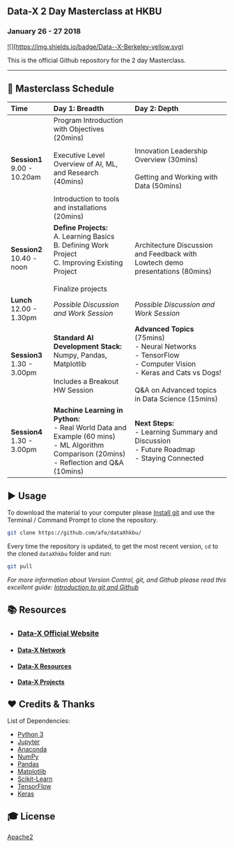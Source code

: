 ## Data-X 2 Day Masterclass at HKBU
### January 26 - 27 2018

<a href='https://data-x.blog'>
![](https://img.shields.io/badge/Data--X-Berkeley-yellow.svg)
</a>

This is the official Github repository for the 2 day Masterclass.

___

## 📝 Masterclass Schedule

**Time** | **Day 1: Breadth**  | **Day 2: Depth** |
:--|:--|:-
**Session1** <br> 9.00 - 10.20am | Program Introduction with Objectives (20mins)<br><br>Executive Level Overview of AI, ML, and Research (40mins)<br><br>Introduction to tools and installations (20mins) | Innovation Leadership Overview (30mins)<br><br>Getting and Working with Data (50mins)
**Session2** <br> 10.40 - noon | **Define Projects:**<br>A. Learning Basics<br>B. Defining Work Project<br>C. Improving Existing Project<br><br>Finalize projects | Architecture Discussion and Feedback with Lowtech demo presentations (80mins)
**Lunch** <br> 12.00 - 1.30pm | *Possible Discussion and Work Session* | *Possible Discussion and Work Session*
**Session3** <br> 1.30 - 3.00pm | **Standard AI Development Stack:**<br>Numpy, Pandas, Matplotlib<br><br>Includes a Breakout HW Session | **Advanced Topics** (75mins)<br>- Neural Networks<br>- TensorFlow<br>- Computer Vision<br>- Keras and Cats vs Dogs!<br><br>Q&A on Advanced topics in Data Science (15mins)
**Session4** <br> 1.30 - 3.00pm | **Machine Learning in Python:**<br>- Real World Data and Example (60 mins)<br>- ML Algorithm Comparison (20mins)<br>- Reflection and Q&A (10mins) |**Next Steps:**<br>- Learning Summary and Discussion<br>- Future Roadmap<br>- Staying Connected


## ▶️ Usage

To download the material to your computer please [Install git](https://git-scm.com/downloads) and use the Terminal / Command Prompt to clone the repository.

```bash
git clone https://github.com/afo/dataXhkbu/
```

Every time the repository is updated, to get the most recent version, `cd` to the cloned `dataXhkbu` folder and run:

```bash
git pull
```

*For more information about Version Control, git, and Github please read this excellent guide: [Introduction to git and Github](https://product.hubspot.com/blog/git-and-github-tutorial-for-beginners)*


## 📚 Resources

* ### [Data-X Official Website](https://data-x.blog/)
* #### [Data-X Network](https://data-x.blog/advisors/)
* #### [Data-X Resources](https://data-x.blog/resources/)
* #### [Data-X Projects](https://data-x.blog/projects/)

## ❤️ Credits & Thanks

List of Dependencies:

* [Python 3](https://www.python.org/)
* [Jupyter](https://jupyter.org/)
* [Anaconda](https://www.anaconda.com/)
* [NumPy](http://www.numpy.org/)
* [Pandas](https://pandas.pydata.org/)
* [Matplotlib](https://matplotlib.org/)
* [Scikit-Learn](http://scikit-learn.org/stable/index.html)
* [TensorFlow](https://www.tensorflow.org/)
* [Keras](https://keras.io/)

## 🎓 License

[Apache2](https://www.apache.org/licenses/LICENSE-2.0)
